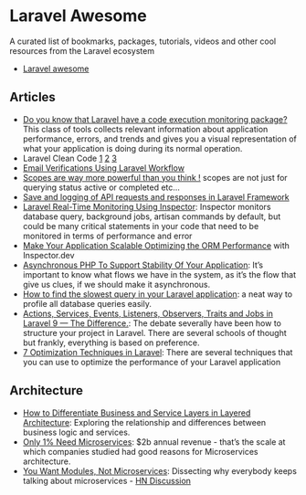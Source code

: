 # Laravel Awesome

A curated list of bookmarks, packages, tutorials, videos and other cool resources from the Laravel ecosystem

* [Laravel awesome](https://github.com/titonova/awesome-laravel)

## Articles

* [Do you know that Laravel have a code execution monitoring package?](https://patrickwanchinyeep.medium.com/do-you-know-that-laravel-have-a-code-execution-monitoring-package-9e8291f4a74) This class of tools collects relevant information about application performance, errors, and trends and gives you a visual representation of what your application is doing during its normal operation.
* Laravel Clean Code [1](https://heydariali.medium.com/laravel-clean-code-1-74d7a76e2eab) [2](https://heydariali.medium.com/laravel-clean-code-2-6d87c34b06b0) [3](https://heydariali.medium.com/laravel-clean-code-3-370c845f1a83)
* [Email Verifications Using Laravel Workflow](https://medium.com/@rlmc/email-verifications-using-laravel-workflow-acd6707aa7b3)
* [Scopes are way more powerful than you think !](https://medium.com/@codeaxion77/scopes-are-way-more-powerful-than-you-think-3b22de9844ed) scopes are not just for querying status active or completed etc…
* [Save and logging of API requests and responses in Laravel Framework](https://medium.com/@imanborumand/save-and-logging-of-api-requests-and-responses-in-laravel-framework-2c949ff776ec)
* [Laravel Real-Time Monitoring Using Inspector](https://hackernoon.com/laravel-real-time-monitoring-using-inspector-6bbu3yb1): Inspector monitors database query, background jobs, artisan commands by default, but could be many critical statements in your code that need to be monitored in terms of performance and error
* [Make Your Application Scalable Optimizing the ORM Performance](https://hackernoon.com/make-your-application-scalable-optimizing-the-orm-performance-pq8q3yn2) with Inspector.dev
* [Asynchronous PHP To Support Stability Of Your Application](https://medium.com/nerd-for-tech/asynchronous-php-to-support-stability-of-your-application-c59a33cc81fb): It’s important to know what flows we have in the system, as it’s the flow that give us clues, if we should make it asynchronous.
* [How to find the slowest query in your Laravel application](https://medium.com/@cosmeescobedo/how-to-find-the-slowest-query-in-your-laravel-application-76ba6de04716): a neat way to profile all database queries easily.
* [Actions, Services, Events, Listeners, Observers, Traits and Jobs in Laravel 9 — The Difference.](https://medium.com/@prevailexcellent/actions-services-events-listeners-observers-traits-and-jobs-in-laravel-9-the-difference-6da73c24c43a): The debate severally have been how to structure your project in Laravel. There are several schools of thought but frankly, everything is based on preference.
* [7 Optimization Techniques in Laravel](https://safaetulahasan.medium.com/5-optimization-techniques-in-laravel-4646819bb23a): There are several techniques that you can use to optimize the performance of your Laravel application

## Architecture

* [How to Differentiate Business and Service Layers in Layered Architecture](https://levelup.gitconnected.com/how-to-differentiate-business-and-service-layers-in-layered-architecture-912123b2ccf1): Exploring the relationship and differences between business logic and services.
* [Only 1% Need Microservices](https://medium.com/qe-unit/only-1-need-microservices-1f8649ecdd6d): $2b annual revenue - that’s the scale at which companies studied had good reasons for Microservices architecture.
* [You Want Modules, Not Microservices](http://blogs.newardassociates.com/blog/2023/you-want-modules-not-microservices.html): Dissecting why everybody keeps talking about microservices - [HN Discussion](https://news.ycombinator.com/item?id=34230641)